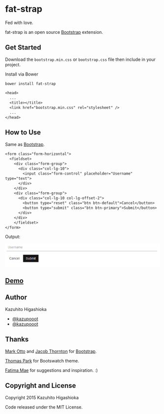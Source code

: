 fat-strap
==========
Fed with love.

fat-strap is an open source [Bootstrap](http://getbootstrap.com/) extension.

Get Started
-----
Download the `bootstrap.min.css` or `bootstrap.css` file then include in your project.

Install via Bower
```
bower install fat-strap
```

```
<head>
  ...
  <title></title>
  <link href="bootstrap.min.css" rel="stylesheet" />
  ...
</head>
```

How to Use
----------
Same as [Bootstrap](http://getbootstrap.com/css/).
```
<form class="form-horizontal">
  <fieldset>
    <div class="form-group">
      <div class="col-lg-10">
        <input class="form-control" placeholder="Username" type="text">
      </div>
    </div>
    <div class="form-group">
      <div class="col-lg-10 col-lg-offset-2">
        <button type="reset" class="btn btn-default">Cancel</button>
        <button type="submit" class="btn btn-primary">Submit</button>
      </div>
    </div>
    </fieldset>
</form>
```

Output:

![](bootstrap/form.png)

[Demo](http://kazupooot.github.io/fat-strap/)
---


Author
------
Kazuhito Higashioka

+ [@kazupooot](https://github.com/kazupooot)
+ [@kazupooot](https://twitter.com/kazupooot)

Thanks
------
[Mark Otto](https://github.com/mdo) and [Jacob Thornton](https://github.com/fat) for [Bootstrap](https://github.com/twbs/bootstrap).

[Thomas Park](http://www.thomaspark.co/) for Bootswatch theme.

[Fatima Mae](https://twitter.com/patiimamae) for suggestions and inspiration. :)



Copyright and License
----
Copyright 2015 Kazuhito Higashioka

Code released under the MIT License.
